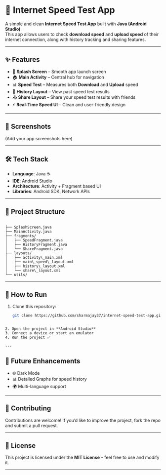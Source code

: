 # 📡 Internet Speed Test App

A simple and clean **Internet Speed Test App** built with **Java (Android Studio)**.  
This app allows users to check **download speed** and **upload speed** of their internet connection, along with history tracking and sharing features.

---

## ✨ Features

- 🚀 **Splash Screen** – Smooth app launch screen  
- 🏠 **Main Activity** – Central hub for navigation  
- 📊 **Speed Test** – Measures both **Download** and **Upload** speed  
- 📂 **History Layout** – View past speed test results  
- 📤 **Share Layout** – Share your speed test results with friends  
- ⚡ **Real-Time Speed UI** – Clean and user-friendly design  

---

## 📸 Screenshots
(Add your app screenshots here)

---

## 🛠️ Tech Stack

- **Language**: Java ☕  
- **IDE**: Android Studio  
- **Architecture**: Activity + Fragment based UI  
- **Libraries**: Android SDK, Network APIs  

---

## 📂 Project Structure

```

├── SplashScreen.java
├── MainActivity.java
├── fragments/
│   ├── SpeedFragment.java
│   ├── HistoryFragment.java
│   └── ShareFragment.java
├── layouts/
│   ├── activity\_main.xml
│   ├── main\_speed\_layout.xml
│   ├── history\_layout.xml
│   └── share\_layout.xml
└── utils/

````

---

## 🚀 How to Run

1. Clone this repository:
   ```bash
   git clone https://github.com/sharmajay37/internet-speed-test-app.git
````

2. Open the project in **Android Studio**
3. Connect a device or start an emulator
4. Run the project ✅

---
````
## 📌 Future Enhancements

* 🌐 Dark Mode
* 📊 Detailed Graphs for speed history
* 🌍 Multi-language support

---

## 🤝 Contributing

Contributions are welcome!
If you’d like to improve the project, fork the repo and submit a pull request.

---

## 📄 License

This project is licensed under the **MIT License** – feel free to use and modify it.

---
